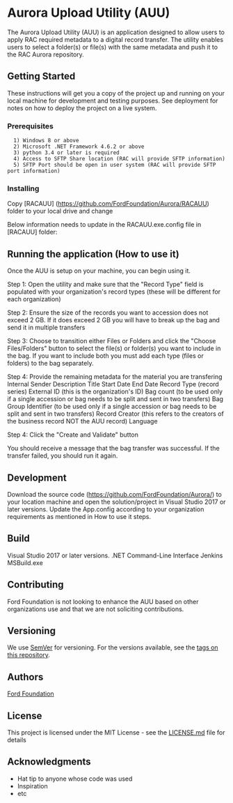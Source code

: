 # Aurora Upload Utility (AUU)

The Aurora Upload Utility (AUU) is an application designed to allow users to apply RAC required metadata to a digital record transfer. The utility enables users to select a folder(s) or file(s) with the same metadata and push it to the RAC Aurora repository. 

## Getting Started

These instructions will get you a copy of the project up and running on your local machine for development and testing purposes. See deployment for notes on how to deploy the project on a live system.

### Prerequisites

      1) Windows 8 or above
	  2) Microsoft .NET Framework 4.6.2 or above
	  3) python 3.4 or later is required
	  4) Access to SFTP Share location (RAC will provide SFTP information)
	  5) SFTP Port should be open in user system (RAC will provide SFTP port information)

### Installing

Copy [RACAUU] (https://github.com/FordFoundation/Aurora/RACAUU) folder to your local drive and change 

Below information needs to update in the RACAUU.exe.config file in [RACAUU] folder:
    <add key="HostName" value="HostURL"/>  <!--SFTP URL-->
    <add key="SFTPUserName" value="SFTPusername"/>
    <add key="SFTPPassword" value="SFTPPassword"/>
    <add key="SFTPPort" value="PortNo"/>  
    <add key="SFTPDirectory" value="./upload"/>  <!--SFTP Directory to upload files-->
    <add key="PythonExePath" value="cd C:/python34"/>  <!--python installation folder path on your local machine-->
    <add key="PythonDirectory" value="C:"/>        <!--python installed directory on your local machine-->
    <add key="Profile_Json" value="http://aurora.dev.rockarch.org/api/bagit_profiles/5.json"/> <!--Profile path for validate-->
    <add key="SourceOrganization" value="OrganizationName"/>  <!--Your Organization Name -->
    
## Running the application (How to use it)

Once the AUU is setup on your machine, you can begin using it. 
 
Step 1: Open the utility and make sure that the "Record Type" field is populated with your organization's record types (these will be different for each organization)
 
Step 2: Ensure the size of the records you want to accession does not exceed 2 GB. If it does exceed 2 GB you will have to break up the bag and send it in multiple transfers
 
Step 3: Choose to transition either Files or Folders and click the "Choose Files/Folders" button to select the file(s) or folder(s) you want to include in the bag. If you want to include both you must add each type (files or folders) to the bag separately.
 
Step 4: Provide the remaining metadata for the material you are transfering
	Internal Sender Description
	Title
	Start Date
	End Date
	Record Type (record series)
	External ID (this is the organization's ID)
	Bag count (to be used only if a single accession or bag needs to be split and sent in two transfers)
	Bag Group Identifier (to be used only if a single accession or bag needs to be split and sent in two transfers)
	Record Creator (this refers to the creators of the business record NOT the AUU record)
	Language
 
Step 4: Click the "Create and Validate" button 
 
You should receive a message that the bag transfer was successful. If the transfer failed, you should run it again. 


## Development 

Download the source code (https://github.com/FordFoundation/Aurora/) to your location machine and open the solution/project in Visual Studio 2017 or later versions.
Update the App.config according to your organization requirements as mentioned in How to use it steps. 

## Build
 Visual Studio 2017 or later versions.
 .NET Command-Line Interface
 Jenkins MSBuild.exe
 
## Contributing

Ford Foundation is not looking to enhance the AUU based on other organizations use and that we are not soliciting contributions. 

## Versioning

We use [SemVer](http://semver.org/) for versioning. For the versions available, see the [tags on this repository](https://github.com/your/project/tags). 

## Authors

[Ford Foundation](https://www.fordfoundation.org/)

## License

This project is licensed under the MIT License - see the [LICENSE.md](LICENSE.md) file for details

## Acknowledgments

* Hat tip to anyone whose code was used
* Inspiration
* etc
